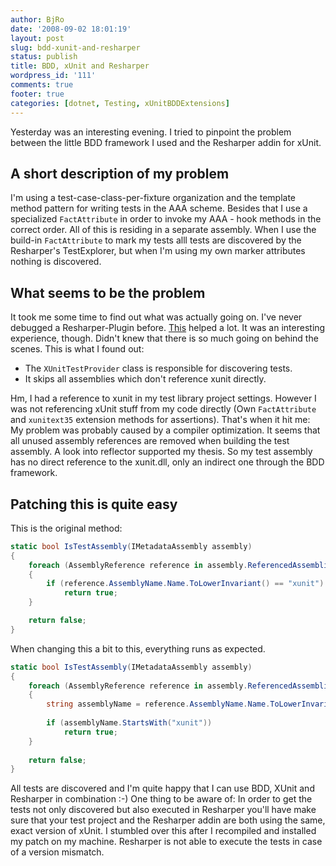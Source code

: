 ```yaml
---
author: BjRo
date: '2008-09-02 18:01:19'
layout: post
slug: bdd-xunit-and-resharper
status: publish
title: BDD, xUnit and Resharper
wordpress_id: '111'
comments: true
footer: true
categories: [dotnet, Testing, xUnitBDDExtensions]
---
```


Yesterday was an interesting evening. I tried to pinpoint the problem between the little BDD framework I used and the Resharper addin for
xUnit. 

A short description of my problem
-----------------------------------
I'm using a test-case-class-per-fixture organization and the template method pattern
for writing tests in the AAA scheme. Besides that I use a specialized `FactAttribute` in order to invoke my AAA - hook methods in the correct
order. All of this is residing in a separate assembly. When I use the build-in `FactAttribute` to mark my tests alll tests are discovered by the
Resharper's TestExplorer, but when I'm using my own marker attributes nothing is discovered. 

What seems to be the problem 
-------------------------------
It took me some time to find out what was actually going on. I've never debugged a Resharper-Plugin before.
[This](http://www.jetbrains.net/confluence/display/ReSharper/Building,+running+and+debugging+plugin)
helped a lot. It was an interesting experience, though. Didn't knew that there is so much going on behind the scenes. This is what I found out:

-   The `XUnitTestProvider` class is responsible for discovering tests.
-   It skips all assemblies which don't reference xunit directly.

Hm, I had a reference to xunit in my test library project settings.
However I was not referencing xUnit stuff from my code directly (Own `FactAttribute` and `xunitext35` extension methods for assertions). That's
when it hit me: My problem was probably caused by a compiler optimization. It seems that all unused assembly references are removed
when building the test assembly. A look into reflector supported my thesis. So my test assembly has no direct reference to the xunit.dll,
only an indirect one through the BDD framework. 

Patching this is quite easy
------------------------------
This is the original method: 

``` csharp The original code
static bool IsTestAssembly(IMetadataAssembly assembly) 
{
	foreach (AssemblyReference reference in assembly.ReferencedAssembliesNames) 
	{
		if (reference.AssemblyName.Name.ToLowerInvariant() == "xunit") 
			return true;
	}

	return false; 
} 
```
When changing this a bit to this, everything runs as expected. 

``` csharp The fix 
static bool IsTestAssembly(IMetadataAssembly assembly) 
{
	foreach (AssemblyReference reference in assembly.ReferencedAssembliesNames) 
	{ 
		string assemblyName = reference.AssemblyName.Name.ToLowerInvariant(); 
		
		if (assemblyName.StartsWith("xunit")) 
			return true; 
	}
	
	return false; 
}
```
All tests are discovered and I'm quite happy that I can use BDD, XUnit and Resharper in combination :-) One thing to be aware
of: In order to get the tests not only discovered but also executed in Resharper you'll have make sure that your test project and the Resharper
addin are both using the same, exact version of xUnit. I stumbled over this after I recompiled and installed my patch on my machine. Resharper
is not able to execute the tests in case of a version mismatch.
